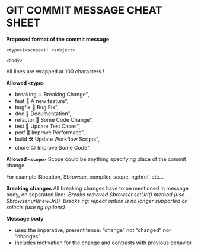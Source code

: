 # GIT COMMIT MESSAGE CHEAT SHEET

**Proposed format of the commit message**

```
<type>(<scope>): <subject>

<body>
```

All lines are wrapped at 100 characters !

**Allowed `<type>`**

- breaking 💥 Breaking Change",
- feat 🎉 A new feature",
- bugfix 🐞 Bug Fix",
- doc 📝 Documentation",
- refactor 🌹 Some Code Change",
- test 🚧 Update Test Cases",
- perf 🚀 Improve Performace",
- build 🛠️ Update Workflow Scripts",
- chore 😊 Improve Some Code"

**Allowed `<scope>`**
Scope could be anything specifying place of the commit change.

For example $location, $browser, compiler, scope, ng:href, etc...

**Breaking changes**
All breaking changes have to be mentioned in message body, on separated line:
​ _Breaks removed $browser.setUrl() method (use $browser.url(newUrl))_
​ _Breaks ng: repeat option is no longer supported on selects (use ng:options)_

**Message body**

- uses the imperative, present tense: “change” not “changed” nor “changes”
- includes motivation for the change and contrasts with previous behavior
